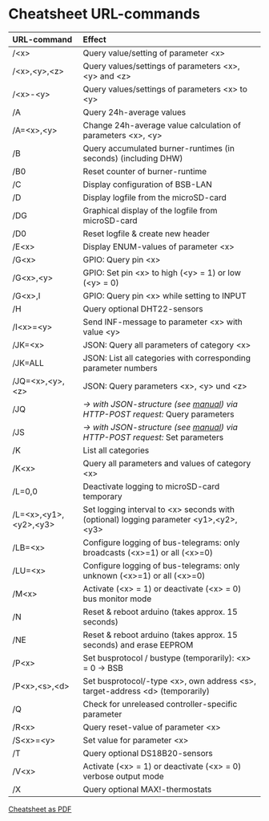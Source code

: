 # Cheatsheet URL-commands #

| URL-command           | Effect                                                                    |
|:----------------------|:------------------------------------------------------------------------------|
|  /\<x\>               | Query value/setting of parameter \<x\>
|  /\<x\>,\<y\>,\<z\>   | Query values/settings of parameters \<x\>, \<y\> and \<z\>   
|  /\<x\>-\<y\>         | Query values/settings of parameters \<x\> to \<y\>  
|  /A                   | Query 24h-average values  
|  /A=\<x\>,\<y\>       | Change 24h-average value calculation of parameters \<x\>, \<y\>  
|  /B                   | Query accumulated burner-runtimes (in seconds) (including DHW)  
|  /B0                  | Reset counter of burner-runtime  
|  /C                   | Display configuration of BSB-LAN  
|  /D                   | Display logfile from the microSD-card  
|  /DG                  | Graphical display of the logfile from microSD-card  
|  /D0                  | Reset logfile & create new header  
|  /E\<x\>              | Display ENUM-values of parameter \<x\>  
|  /G\<x\>              | GPIO: Query pin \<x\>  
|  /G\<x\>,\<y\>        | GPIO: Set pin \<x\> to high (\<y\> = 1) or low (\<y\> = 0)  
|  /G\<x\>,I            | GPIO: Query pin \<x\> while setting to INPUT  
|  /H                   | Query optional DHT22-sensors  
|  /I\<x\>=\<y\>        | Send INF-message to parameter \<x\> with value \<y\>  
|  /JK=\<x\>        	| JSON: Query all parameters of category \<x\>  
|  /JK=ALL          	| JSON: List all categories with corresponding parameter numbers  
|  /JQ=\<x\>,\<y\>,\<z\>      | JSON: Query parameters \<x\>, \<y\> und \<z\>  
|  /JQ                  | *→ with JSON-structure (see [manual](https://1coderookie.github.io/BSB-LPB-LAN/kap08.html#824-abrufen-und-steuern-mittels-json)) via HTTP-POST request:* Query parameters
|  /JS                  | *→ with JSON-structure (see [manual](https://1coderookie.github.io/BSB-LPB-LAN/kap08.html#824-abrufen-und-steuern-mittels-json)) via HTTP-POST request:* Set parameters
|  /K                   | List all categories  
|  /K\<x\>              | Query all parameters and values of category \<x\>  
|  /L=0,0               | Deactivate logging to microSD-card temporary  
|  /L=\<x\>,\<y1\>,\<y2\>,\<y3\>       | Set logging interval to \<x\> seconds with (optional) logging parameter \<y1\>,\<y2\>,\<y3\>  
|  /LB=\<x\>            | Configure logging of bus-telegrams: only broadcasts (\<x\>=1) or all (\<x\>=0)  
|  /LU=\<x\>            | Configure logging of bus-telegrams: only unknown (\<x\>=1) or all (\<x\>=0)  
|  /M\<x\>              | Activate (\<x\> = 1) or deactivate (\<x\> = 0) bus monitor mode  
|  /N                   | Reset & reboot arduino (takes approx. 15 seconds)  
|  /NE                  | Reset & reboot arduino (takes approx. 15 seconds) and erase EEPROM 
|  /P\<x\>              | Set busprotocol / bustype (temporarily): \<x\> = 0 → BSB | 1 → LPB | 2 → PPS  
|  /P\<x\>,\<s\>,\<d\>  | Set busprotocol/-type \<x\>, own address \<s\>, target-address \<d\> (temporarily)  
|  /Q                   | Check for unreleased controller-specific parameter  
|  /R\<x\>              | Query reset-value of parameter \<x\>  
|  /S\<x\>=\<y\>        | Set value <y> for parameter \<x\>  
|  /T                   | Query optional DS18B20-sensors  
|  /V\<x\>              | Activate (\<x\> = 1) or deactivate (\<x\> = 0) verbose output mode  
|  /X                   | Query optional MAX!-thermostats  

       
[Cheatsheet as PDF](https://github.com/1coderookie/BSB-LPB-LAN/raw/master/Cheatsheet%20URL-commands_EN.pdf)
    
